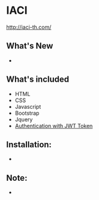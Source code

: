 # IACI
http://iaci-th.com/

## What's New
-

## What's included 
* HTML
* CSS
* Javascript
* Bootstrap
* Jquery
* [Authentication with JWT Token](https://github.com/tymondesigns/jwt-auth)

## Installation:
-
     
## Note:
-
